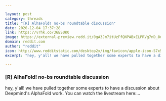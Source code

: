 ```yaml
---

layout: post
category: threads
title: "[R] AlhaFold! no-bs roundtable discussion"
date: 2020-12-04 17:37:28
link: https://vrhk.co/36ESUKO
image: https://external-preview.redd.it/0gA3Jm7itUzFfQNPABxELPRVg7nD_8uZQa4fjuF4QPI.jpg?width=480&height=251.308900524&auto=webp&crop=480:251.308900524,smart&s=c17d6eff678423237cd8f8d80df4aa85e8e6f0c7
domain: reddit.com
author: "reddit"
icon: http://www.redditstatic.com/desktop2x/img/favicon/apple-icon-57x57.png
excerpt: "hey, y'all! we have pulled together some experts to have a discussion about Deepmind's AlphaFold work. You can watch the livestream here:..."

---
```


### [R] AlhaFold! no-bs roundtable discussion

hey, y'all! we have pulled together some experts to have a discussion about Deepmind's AlphaFold work. You can watch the livestream here:...